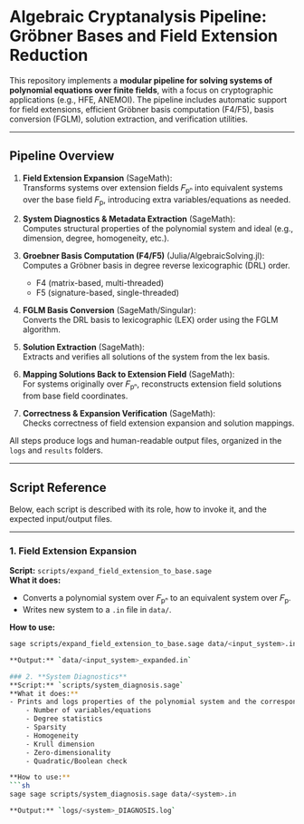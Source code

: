 # Algebraic Cryptanalysis Pipeline: Gröbner Bases and Field Extension Reduction

This repository implements a **modular pipeline for solving systems of polynomial equations over finite fields**, with a focus on cryptographic applications (e.g., HFE, ANEMOI). The pipeline includes automatic support for field extensions, efficient Gröbner basis computation (F4/F5), basis conversion (FGLM), solution extraction, and verification utilities.

---

## Pipeline Overview

1. **Field Extension Expansion** (SageMath):  
   Transforms systems over extension fields 𝐹<sub>pⁿ</sub> into equivalent systems over the base field 𝐹<sub>p</sub>, introducing extra variables/equations as needed.

2. **System Diagnostics & Metadata Extraction** (SageMath):  
   Computes structural properties of the polynomial system and ideal (e.g., dimension, degree, homogeneity, etc.).

3. **Groebner Basis Computation (F4/F5)** (Julia/AlgebraicSolving.jl):  
   Computes a Gröbner basis in degree reverse lexicographic (DRL) order.  
   - F4 (matrix-based, multi-threaded)  
   - F5 (signature-based, single-threaded)

4. **FGLM Basis Conversion** (SageMath/Singular):  
   Converts the DRL basis to lexicographic (LEX) order using the FGLM algorithm.

5. **Solution Extraction** (SageMath):  
   Extracts and verifies all solutions of the system from the lex basis.

6. **Mapping Solutions Back to Extension Field** (SageMath):  
   For systems originally over 𝐹<sub>pⁿ</sub>, reconstructs extension field solutions from base field coordinates.

7. **Correctness & Expansion Verification** (SageMath):  
   Checks correctness of field extension expansion and solution mappings.

All steps produce logs and human-readable output files, organized in the `logs` and `results` folders.

---

## Script Reference

Below, each script is described with its role, how to invoke it, and the expected input/output files.

---

### 1. **Field Extension Expansion**

**Script:** `scripts/expand_field_extension_to_base.sage`  
**What it does:**  
- Converts a polynomial system over 𝐹<sub>pⁿ</sub> to an equivalent system over 𝐹<sub>p</sub>.
- Writes new system to a `.in` file in `data/`.

**How to use:**
```sh
sage scripts/expand_field_extension_to_base.sage data/<input_system>.in

**Output:** `data/<input_system>_expanded.in`

### 2. **System Diagnostics** 
**Script:** `scripts/system_diagnosis.sage`  
**What it does:**  
- Prints and logs properties of the polynomial system and the corresponding ideal:
    - Number of variables/equations
    - Degree statistics
    - Sparsity
    - Homogeneity
    - Krull dimension
    - Zero-dimensionality
    - Quadratic/Boolean check

**How to use:**
```sh
sage sage scripts/system_diagnosis.sage data/<system>.in

**Output:** `logs/<system>_DIAGNOSIS.log`